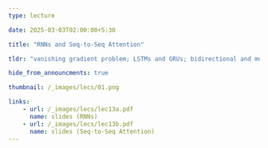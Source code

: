 ```yaml
---
type: lecture

date: 2025-03-03T02:00:00+5:30

title: "RNNs and Seq-to-Seq Attention"

tldr: "vanishing gradient problem; LSTMs and GRUs; bidirectional and multi-layer RNNs; neural machine translation; seq2seq models; beam search decoding, top-k sampling"

hide_from_announcments: true

thumbnail: /_images/lecs/01.png

links: 
    - url: /_images/lecs/lec13a.pdf
      name: slides (RNNs)
    - url: /_images/lecs/lec13b.pdf
      name: slides (Seq-to-Seq Attention)
---
```

